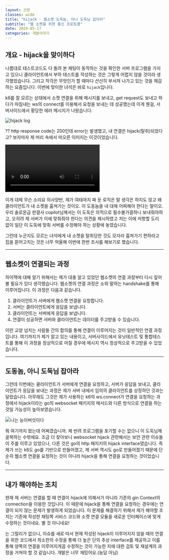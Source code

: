 ```yaml
---
layout: 산문
classes: wide
title: "hijack - 웹소켓 도둑놈, 아니 도둑님 잡아라"
subtitle: "웹 소켓을 위한 통신 프로토콜"
date: 2024-05-17
categories: 개발이야기
---
```


## 개요 - hijack을 맞이하다

나름대로 테스트코드도 다 돌려 본 채팅이 동작하는 것을 확인한 서버 프로그램을 가지고 있으니 클라이언트에서 부하
테스트를 작성하는 것은 그렇게 어렵지 않을 것이라 생각했었습니다. 그리고 착각은 무엇인가 할 때마다 산산히 부서져
나가고 있는 것을 체감하는 요즘입니다. 이번에 맞이한 녀석은 바로 `hijack`입니다.

k6를 잘 모르는 상태에서 소켓 연결을 위해 메시지를 보내고, get request도 보내고 하다가 마침내는 ws의 connect를
이용해서 요청을 보내는 데 성공했는데 이게 웬걸, 서버사이드에서 황당한 에러 메시지가 나왔습니다.

![hijack log](/images/hijack/error%20-%20hijack.png)

?? http response code는 200인데 error는 발생했고, 내 연결은 hijack(탈취)되었다고? 보자마자 제 머리 속에서
떠오른 이미지는 이것이었습니다.

![이게 무슨 소리요 의사양반](https://i.namu.wiki/i/uf88vRFdi3xVPlSMkSblePa7NN6QL1pmvUzCWe5rqlxLXvMtjHxqXTTapVkKUh4gSAvYdrI2DkfpWkFo8vpX_A.mp4)

이게 대체 무슨 소리요 의사양반, 제가 여태까지 짜 둔 로직은 탈 생각은 하지도 않고 왜 클라이언트가 내 소켓을
훔쳐가는 것이오. 이 도동놈을 내 대체 어찌해야 한다는 말이오. 우리 솔로몬급 판결사 copilot님께서는 이 도둑은
의적으로 필수불가결하니 보내줘야하고, 오히려 제 서버가 이에 맞춰줘야 한다는 의견을 제시하였고 저는 이에 저항할
도리 없이 일단 이 도둑에 맞춰 서버를 수정해야 하는 상황에 놓였습니다.

그런데 누군지도 모르는 녀석에게 내 소켓을 탈취당한 것도 모자라 훔쳐가기 편하라고 집을 뜯어고치는 것은 너무
억울해 이번에 한번 조사를 해보기로 했습니다.

---

## 웹소켓이 연결되는 과정

하이잭에 대해 알기 위해서는 제가 대충 알고 있었던 웹소켓의 연결 과정부터 다시 짚어볼 필요가 있다 생각했습니다.
웹소켓의 연결 과정은 소위 말하는 handshake를 통해 이루어집니다. 이 과정은 다음과 같습니다.

1. 클라이언트가 서버에게 웹소켓 연결을 요청합니다.
2. 서버는 클라이언트에게 응답을 보냅니다.
3. 클라이언트는 서버에게 응답을 보냅니다.
4. 연결이 성공하면 서버와 클라이언트는 데이터를 주고받을 수 있습니다.

이런 교양 넘치는 사람들 간의 합의를 통해 연결이 이루어지는 것이 일반적인 연결 과정입니다. 여기까지가 제가 알고
있는 내용이고, 서버사이드에서 유닛테스트 및 통합테스트를 통해 이 과정을 정상적으로 마칠 경우에 메시지 역시
정상적으로 주고받을 수 있었습니다.

---

## 도동놈, 아니 도둑님 잡아라

그런데 이번에는 클라이언트가 서버에게 연결을 요청하고, 서버가 응답을 보내고, 클라이언트가 응답을 보내는
과정은 제가 서버 내에서 임의의 클라이언트를 상정하던 것과는 달랐습니다. 아무래도 그것은 제가 사용하는 k6의
ws.connect가 연결을 요청하는 과정에서 hijack이라는 go의 websocket 패키지의 메서드와 다른 방식으로 연결을
하는 것일 가능성이 높아보였습니다.

![나는 능이버섯이다](https://imgur.com/UvEEuPw.png)

뭐 여기까지 왔는데 어쩌겠습니까. 제 반려 프로그램을 포기할 수는 없으니 이 도둑님께 굴복하는 수밖에요. 조금 더
찾아보니 websocket hijack 관련해서는 보안 관련 이슈들이 주를 이루고 있었으나, 다른 것은 go의 http 패지키의
hijack interface였습니다. 즉 제가 쓰는 k6도 go를 기반으로 만들어졌고, 제 서버 역시도 go로 만들어졌기 때문에
단순히 웹소켓 연결을 요청하는 것이 아니라 hijack을 통해 연결을 요청하는 것이었습니다.

---

## 내가 해야하는 조치

현재 제 서버는 연결을 할 때 연결이 hijack에 의해서가 아니라 기존의 gin Context의 connection을 이용한 것입니다.
이 때문에 hijack을 통해 연결을 요청하는 경우에는 연결이 되지 않는 문제가 발생하게 되었습니다. 이 문제를 해결하기 위해서
제가 해야할 조치는 기존에 작성한 채팅쪽 서비스 코드와 소켓 연결 모듈을 새로운 인터페이스에 맞게 수정하는 것이네요.
별 것 아니네요!

는 그럴리가 없으니, 이슈를 새로 따서 현재 작성된 hijack이 이루어지지 않을 때의 연결을 위한 코드에서 최소한의
수정을 통해 더 높은 단의 추상 interface를 제공하고 이를 통해 양쪽의 연결을 이루어지게끔 수정하는 것이 가능한
지에 대한 검토 및 재설계의 과정을 거쳐야 할 것 같습니다. 개발은 너무 재밌어요.(농담 아님)
